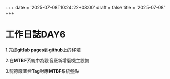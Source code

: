 +++
date = '2025-07-08T10:24:22+08:00'
draft = false
title = '2025-07-08'
+++

# 工作日誌DAY6

<!--more-->

1.完成**gitlab pages**到**github**上的移殖

2.在**MTBF**系統中為觀音廠新增磨機主設備

3.龍德廠圖控**Tag**對應**MTBF**系統盤點



